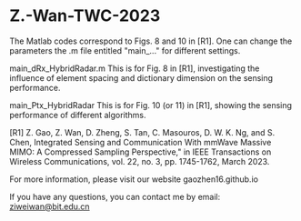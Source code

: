 # Z.-Wan-TWC-2023

The Matlab codes correspond to Figs. 8 and 10 in [R1]. One can change the parameters the .m file entitled "main_..." for different settings.

main_dRx_HybridRadar.m
  This is for Fig. 8 in [R1], investigating the influence of element spacing and dictionary dimension on the sensing performance.

main_Ptx_HybridRadar
  This is for Fig. 10 (or 11) in [R1], showing the sensing performance of different algorithms.

[R1] Z. Gao, Z. Wan, D. Zheng, S. Tan, C. Masouros, D. W. K. Ng, and S. Chen, Integrated Sensing and Communication With mmWave Massive MIMO: A Compressed Sampling Perspective," in IEEE Transactions on Wireless Communications, vol. 22, no. 3, pp. 1745-1762, March 2023.

For more information, please visit our website gaozhen16.github.io

If you have any questions, you can contact me by email: ziweiwan@bit.edu.cn
